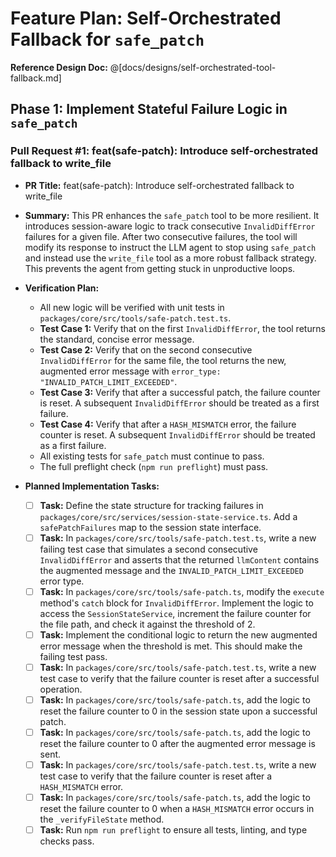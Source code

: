 # Feature Plan: Self-Orchestrated Fallback for `safe_patch`

**Reference Design Doc:** @[docs/designs/self-orchestrated-tool-fallback.md]

## Phase 1: Implement Stateful Failure Logic in `safe_patch`

### Pull Request #1: feat(safe-patch): Introduce self-orchestrated fallback to write_file

- **PR Title:** feat(safe-patch): Introduce self-orchestrated fallback to write_file
- **Summary:** This PR enhances the `safe_patch` tool to be more resilient. It introduces session-aware logic to track consecutive `InvalidDiffError` failures for a given file. After two consecutive failures, the tool will modify its response to instruct the LLM agent to stop using `safe_patch` and instead use the `write_file` tool as a more robust fallback strategy. This prevents the agent from getting stuck in unproductive loops.

- **Verification Plan:**
  - All new logic will be verified with unit tests in `packages/core/src/tools/safe-patch.test.ts`.
  - **Test Case 1:** Verify that on the first `InvalidDiffError`, the tool returns the standard, concise error message.
  - **Test Case 2:** Verify that on the second consecutive `InvalidDiffError` for the same file, the tool returns the new, augmented error message with `error_type: "INVALID_PATCH_LIMIT_EXCEEDED"`.
  - **Test Case 3:** Verify that after a successful patch, the failure counter is reset. A subsequent `InvalidDiffError` should be treated as a first failure.
  - **Test Case 4:** Verify that after a `HASH_MISMATCH` error, the failure counter is reset. A subsequent `InvalidDiffError` should be treated as a first failure.
  - All existing tests for `safe_patch` must continue to pass.
  - The full preflight check (`npm run preflight`) must pass.

- **Planned Implementation Tasks:**

  - [ ] **Task:** Define the state structure for tracking failures in `packages/core/src/services/session-state-service.ts`. Add a `safePatchFailures` map to the session state interface.
  - [ ] **Task:** In `packages/core/src/tools/safe-patch.test.ts`, write a new failing test case that simulates a second consecutive `InvalidDiffError` and asserts that the returned `llmContent` contains the augmented message and the `INVALID_PATCH_LIMIT_EXCEEDED` error type.
  - [ ] **Task:** In `packages/core/src/tools/safe-patch.ts`, modify the `execute` method's `catch` block for `InvalidDiffError`. Implement the logic to access the `SessionStateService`, increment the failure counter for the file path, and check it against the threshold of 2.
  - [ ] **Task:** Implement the conditional logic to return the new augmented error message when the threshold is met. This should make the failing test pass.
  - [ ] **Task:** In `packages/core/src/tools/safe-patch.test.ts`, write a new test case to verify that the failure counter is reset after a successful operation.
  - [ ] **Task:** In `packages/core/src/tools/safe-patch.ts`, add the logic to reset the failure counter to 0 in the session state upon a successful patch. 
  - [ ] **Task:** In `packages/core/src/tools/safe-patch.ts`, add the logic to reset the failure counter to 0 after the augmented error message is sent.
  - [ ] **Task:** In `packages/core/src/tools/safe-patch.test.ts`, write a new test case to verify that the failure counter is reset after a `HASH_MISMATCH` error.
  - [ ] **Task:** In `packages/core/src/tools/safe-patch.ts`, add the logic to reset the failure counter to 0 when a `HASH_MISMATCH` error occurs in the `_verifyFileState` method.
  - [ ] **Task:** Run `npm run preflight` to ensure all tests, linting, and type checks pass.
